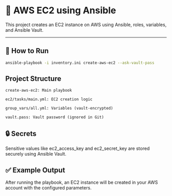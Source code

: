 # 🚀 AWS EC2 using Ansible

This project creates an EC2 instance on AWS using Ansible, roles, variables, and Ansible Vault.

---

## 🔧 How to Run

```bash
ansible-playbook -i inventory.ini create-aws-ec2 --ask-vault-pass
```

## Project Structure

    create-aws-ec2: Main playbook

    ec2/tasks/main.yml: EC2 creation logic

    group_vars/all.yml: Variables (vault-encrypted)

    vault.pass: Vault password (ignored in Git)

## 🔒 Secrets
Sensitive values like ec2_access_key and ec2_secret_key are stored securely using Ansible Vault.
 
## ✅ Example Output
After running the playbook, an EC2 instance will be created in your AWS account with the configured parameters.
